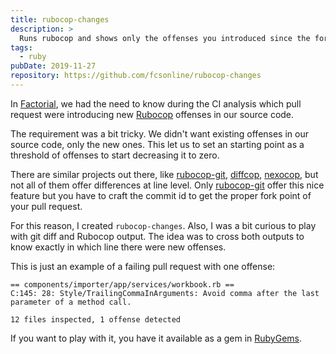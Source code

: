 ```yaml
---
title: rubocop-changes
description: >
  Runs rubocop and shows only the offenses you introduced since the fork point
tags:
  - ruby
pubDate: 2019-11-27
repository: https://github.com/fcsonline/rubocop-changes
---
```


In [Factorial](https://www.factorialhr.com), we had the need to know during the
CI analysis which pull request were introducing new
[Rubocop](https://rubocop.org) offenses in our source code.

The requirement was a bit tricky. We didn't want existing offenses in our
source code, only the new ones. This let us to set an starting point as a
threshold of offenses to start decreasing it to zero.

There are similar projects out there, like
[rubocop-git](https://github.com/m4i/rubocop-git),
[diffcop](https://github.com/yohira0616/diffcop),
[nexocop](https://github.com/SimpleNexus/nexocop), but not all of them offer
differences at line level. Only
[rubocop-git](https://github.com/m4i/rubocop-git) offer this nice feature but
you have to craft the commit id to get the proper fork point of your pull
request.

For this reason, I created `rubocop-changes`. Also, I was a bit curious to play
with git diff and Rubocop output. The idea was to cross both outputs to know
exactly in which line there were new offenses.

This is just an example of a failing pull request with one offense:
```
== components/importer/app/services/workbook.rb ==
C:145: 28: Style/TrailingCommaInArguments: Avoid comma after the last parameter of a method call.

12 files inspected, 1 offense detected
```

If you want to play with it, you have it available as a gem in
[RubyGems](https://rubygems.org/gems/rubocop-changes).
